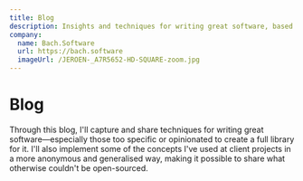 ```yaml
---
title: Blog
description: Insights and techniques for writing great software, based on real-world experience. Sharing opinionated solutions and generalized patterns from client projects—without revealing proprietary code.
company:
  name: Bach.Software
  url: https://bach.software
  imageUrl: /JEROEN-_A7R5652-HD-SQUARE-zoom.jpg
---
```


# Blog

Through this blog, I'll capture and share techniques for writing great software—especially those too specific or
opinionated to create a full library for it.
I'll also implement some of the concepts I've used at client projects in a more anonymous and generalised way,
making it possible to share what otherwise couldn't be open-sourced.
